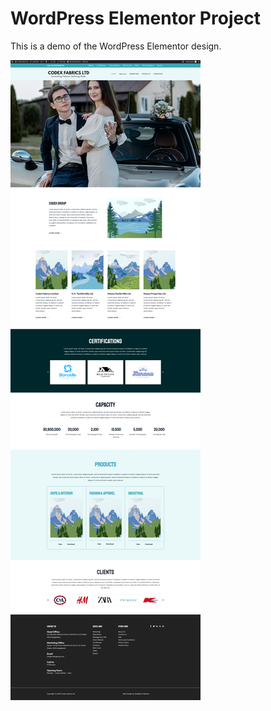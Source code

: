 <h1>WordPress Elementor Project</h1>
<p>This is a demo of the WordPress Elementor design.</p>
<img src="https://github.com/truthfindersky/wordpress_elementor/raw/main/wp-content/uploads/2025/04/screencapture-768x2585.png" alt="screenshot">
